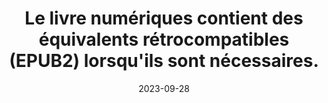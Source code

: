 ---
N: 
Rubrique: 
title: Le livre numériques contient des équivalents rétrocompatibles (EPUB2)  lorsqu'ils sont nécessaires. 
detail:  
abstract: 
categories: ["rétrocompatibilité"]
agrege: O0000-E086
opquast: '0000'
indiceebook: '86'
description: "Règle n° 086"
weight:  086
actif: '1'
layout: rules
date: 2023-09-28
tags: ["Durabilité", ""]
objectif: ["", ""]
Meo: [""]
Controle: [""
]
Source: ["SNE"]
Referentiel: [""]
Steps: ["", ""]
---